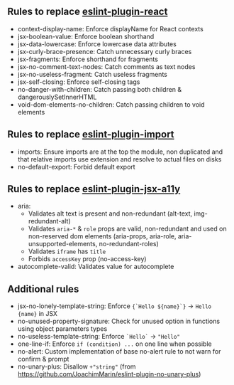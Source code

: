 ## Rules to replace [eslint-plugin-react](https://github.com/jsx-eslint/eslint-plugin-react)

- context-display-name: Enforce displayName for React contexts
- jsx-boolean-value: Enforce boolean shorthand
- jsx-data-lowercase: Enforce lowercase data attributes
- jsx-curly-brace-presence: Catch unnecessary curly braces
- jsx-fragments: Enforce shorthand for fragments
- jsx-no-comment-text-nodes: Catch comments as text nodes
- jsx-no-useless-fragment: Catch useless fragments
- jsx-self-closing: Enforce self-closing tags
- no-danger-with-children: Catch passing both children & dangerouslySetInnerHTML
- void-dom-elements-no-children: Catch passing children to void elements

## Rules to replace [eslint-plugin-import](https://github.com/import-js/eslint-plugin-import)

- imports: Ensure imports are at the top the module, non duplicated and that relative imports use extension and resolve to actual files on disks
- no-default-export: Forbid default export

## Rules to replace [eslint-plugin-jsx-a11y](https://github.com/jsx-eslint/eslint-plugin-jsx-a11y)

- aria:
  - Validates alt text is present and non-redundant (alt-text, img-redundant-alt)
  - Validates `aria-*` & `role` props are valid, non-redundant and used on non-reserved dom elements (aria-props, aria-role, aria-unsupported-elements, no-redundant-roles)
  - Validates `iframe` has `title`
  - Forbids `accessKey` prop (no-access-key)
- autocomplete-valid: Validates value for autocomplete

## Additional rules

- jsx-no-lonely-template-string: Enforce ``{`Hello ${name}`}`` -> `Hello {name}` in JSX
- no-unused-property-signature: Check for unused option in functions using object parameters types
- no-useless-template-string: Enforce `` `Hello` `` -> `"Hello"`
- one-line-if: Enforce `if (condition) ...` on one line when possible
- no-alert: Custom implementation of base no-alert rule to not warn for confirm & prompt
- no-unary-plus: Disallow `+"string"` (from https://github.com/JoachimMarin/eslint-plugin-no-unary-plus)
